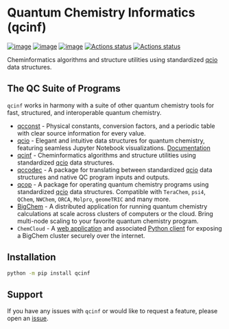 # Quantum Chemistry Informatics (qcinf)

[![image](https://img.shields.io/pypi/v/qcinf.svg)](https://pypi.python.org/pypi/qcinf)
[![image](https://img.shields.io/pypi/l/qcinf.svg)](https://pypi.python.org/pypi/qcinf)
[![image](https://img.shields.io/pypi/pyversions/qcinf.svg)](https://pypi.python.org/pypi/qcinf)
[![Actions status](https://github.com/coltonbh/qcinf/workflows/Tests/badge.svg)](https://github.com/coltonbh/qcinf/actions)
[![Actions status](https://github.com/coltonbh/qcinf/workflows/Basic%20Code%20Quality/badge.svg)](https://github.com/coltonbh/qcinf/actions)

Cheminformatics algorithms and structure utilities using standardized [qcio](https://qcio.coltonhicks.com/) data structures.

## The QC Suite of Programs

`qcinf` works in harmony with a suite of other quantum chemistry tools for fast, structured, and interoperable quantum chemistry.

- [qcconst](https://github.com/coltonbh/qcconst) - Physical constants, conversion factors, and a periodic table with clear source information for every value.
- [qcio](https://github.com/coltonbh/qcio) - Elegant and intuitive data structures for quantum chemistry, featuring seamless Jupyter Notebook visualizations. [Documentation](https://qcio.coltonhicks.com)
- [qcinf](https://github.com/coltonbh/qcinf) - Cheminformatics algorithms and structure utilities using standardized [qcio](https://qcio.coltonhicks.com/) data structures.
- [qccodec](https://github.com/coltonbh/qccodec) - A package for translating between standardized [qcio](https://github.com/coltonbh/qcio) data structures and native QC program inputs and outputs.
- [qcop](https://github.com/coltonbh/qcop) - A package for operating quantum chemistry programs using standardized [qcio](https://qcio.coltonhicks.com/) data structures. Compatible with `TeraChem`, `psi4`, `QChem`, `NWChem`, `ORCA`, `Molpro`, `geomeTRIC` and many more.
- [BigChem](https://github.com/mtzgroup/bigchem) - A distributed application for running quantum chemistry calculations at scale across clusters of computers or the cloud. Bring multi-node scaling to your favorite quantum chemistry program.
- `ChemCloud` - A [web application](https://github.com/mtzgroup/chemcloud-server) and associated [Python client](https://github.com/mtzgroup/chemcloud-client) for exposing a BigChem cluster securely over the internet.

## Installation

```bash
python -m pip install qcinf
```

## Support

If you have any issues with `qcinf` or would like to request a feature, please open an [issue](https://github.com/coltonbh/qcinf/issues).
